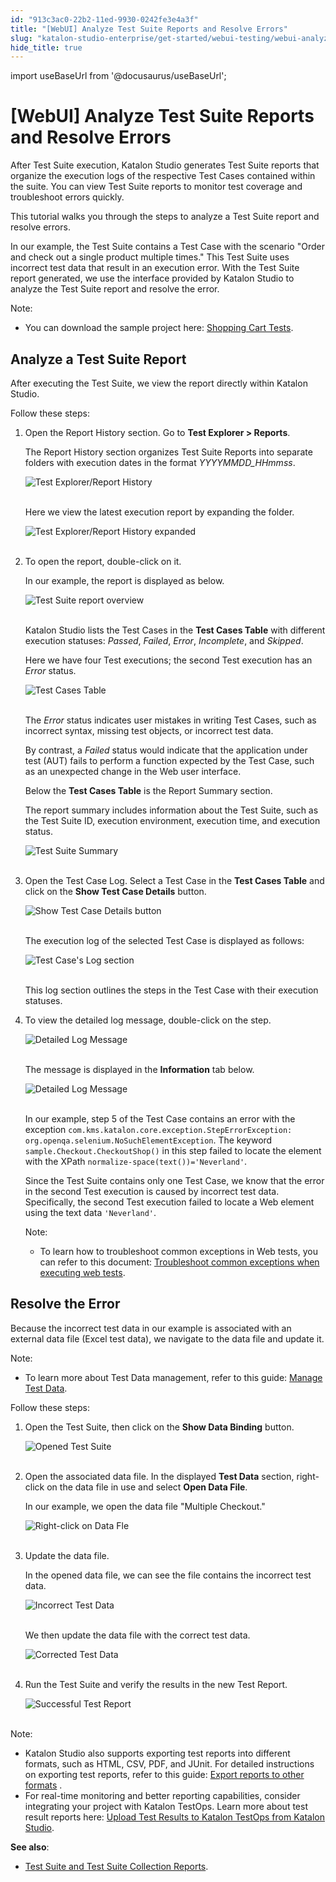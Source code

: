 ```yaml
---
id: "913c3ac0-22b2-11ed-9930-0242fe3e4a3f"
title: "[WebUI] Analyze Test Suite Reports and Resolve Errors"
slug: "katalon-studio-enterprise/get-started/webui-testing/webui-analyze-test-suite-reports-and-resolve-errors"
hide_title: true
---
```

import useBaseUrl from '@docusaurus/useBaseUrl';


# <a id="id" class="anchor_top_offset"/><a id="ariaid-title1" class="anchor_top_offset"/>[WebUI] Analyze Test Suite Reports and Resolve Errors

<p xmlns="http://www.w3.org/1999/xhtml" className="p">After Test Suite execution, Katalon Studio generates Test Suite reports that organize the execution logs of the respective Test Cases contained within the suite. You can view Test Suite reports to monitor test coverage and troubleshoot errors quickly.</p> 
<p xmlns="http://www.w3.org/1999/xhtml" className="p">This tutorial walks you through the steps to analyze a Test Suite report and resolve errors.</p> 
<p xmlns="http://www.w3.org/1999/xhtml" className="p">In our example, the Test Suite contains a Test Case with the scenario "Order and check out a single product multiple times." This Test Suite uses incorrect test data that result in an execution error. With the Test Suite report generated, we use the interface provided by Katalon Studio to analyze the Test Suite report and resolve the error.</p> 
<div xmlns="http://www.w3.org/1999/xhtml" className="note note note_note"><span className="note__title">Note:</span> 
  <ul className="ul"><li className="li"><p className="p">You can download the sample project here: <a className="xref j-external-link" href="https://github.com/katalon-studio-samples/shopping-cart-tests" target="_blank">Shopping Cart Tests</a>.</p></li></ul>
</div>

## <a id="id_1" class="anchor_top_offset"/>Analyze a Test Suite Report

<p xmlns="http://www.w3.org/1999/xhtml" className="p">After executing the Test Suite, we view the report directly within Katalon Studio.</p> 
<p xmlns="http://www.w3.org/1999/xhtml" className="p">Follow these steps:</p> 
<ol xmlns="http://www.w3.org/1999/xhtml" className="ol"><li className="li">     <p className="p">Open the Report History section. Go to <strong className="ph b">Test Explorer &gt; Reports</strong>.</p>     <p className="p">The Report History section organizes Test Suite Reports into separate folders with execution dates in the format <em className="ph i">YYYYMMDD_HHmmss</em>.</p>     <p className="p"> <img className="image" src={useBaseUrl("https://github.com/katalon-studio/docs-images/raw/master/katalon-studio/tutorials/webui-view-and-analyze-test-suite-reports/KS-Reports-Section-overview.png")} alt="Test Explorer/Report History" /><br /><br />     </p>     <p className="p">Here we view the latest execution report by expanding the folder.</p>     <p className="p"> <img className="image" src={useBaseUrl("https://github.com/katalon-studio/docs-images/raw/master/katalon-studio/tutorials/webui-view-and-analyze-test-suite-reports/KS-Reports-Section-expand-folder.png")} alt="Test Explorer/Report History expanded" /><br /><br />     </p>   </li><li className="li">     <p className="p">To open the report, double-click on it.</p>     <p className="p">In our example, the report is displayed as below.</p>     <p className="p"> <img className="image" src={useBaseUrl("https://github.com/katalon-studio/docs-images/raw/master/katalon-studio/tutorials/webui-view-and-analyze-test-suite-reports/KS-Displayed-Test-Suite-reports.png")} alt="Test Suite report overview" /><br /><br />     </p>     <p className="p">Katalon Studio lists the Test Cases in the <strong className="ph b">Test Cases Table</strong> with different execution statuses: <em className="ph i">Passed</em>, <em className="ph i">Failed</em>, <em className="ph i">Error</em>, <em className="ph i">Incomplete</em>, and <em className="ph i">Skipped</em>.</p>     <p className="p">Here we have four Test executions; the second Test execution has an <em className="ph i">Error</em> status.</p>     <p className="p"> <img className="image" src={useBaseUrl("https://github.com/katalon-studio/docs-images/raw/master/katalon-studio/tutorials/webui-view-and-analyze-test-suite-reports/KS-Test-Cases-Table.png")} alt="Test Cases Table" /><br /><br />     </p>     <p className="p">The <em className="ph i">Error</em> status indicates user mistakes in writing Test Cases, such as incorrect syntax, missing test objects, or incorrect test data.</p>     <p className="p">By contrast, a <em className="ph i">Failed</em> status would indicate that the application under test (AUT) fails to perform a function expected by the Test Case, such as an unexpected change in the Web user interface.</p>     <p className="p">Below the <strong className="ph b">Test Cases Table</strong> is the Report Summary section.</p>     <p className="p">The report summary includes information about the Test Suite, such as the Test Suite ID, execution environment, execution time, and execution status.</p>     <p className="p"> <img className="image" src={useBaseUrl("https://github.com/katalon-studio/docs-images/raw/master/katalon-studio/tutorials/webui-view-and-analyze-test-suite-reports/KS-Test-Suite-Report-Summary.png")} alt="Test Suite Summary" /><br /><br />     </p>   </li><li className="li">     <p className="p">Open the Test Case Log. Select a Test Case in the <strong className="ph b">Test Cases Table</strong> and click on the <strong className="ph b">Show Test Case Details</strong> button.</p>     <p className="p"> <img className="image" src={useBaseUrl("https://github.com/katalon-studio/docs-images/raw/master/katalon-studio/tutorials/webui-view-and-analyze-test-suite-reports/KS-Test-Suite-Reports-Show-Test-Cases-Details-button.png")} alt="Show Test Case Details button" /><br /><br />     </p>     <p className="p">The execution log of the selected Test Case is displayed as follows:</p>     <p className="p"> <img className="image" src={useBaseUrl("https://github.com/katalon-studio/docs-images/raw/master/katalon-studio/tutorials/webui-view-and-analyze-test-suite-reports/KS-Test-Suite-Report-Displayed-Test-Case-Log.png")} alt="Test Case's Log section" /><br /><br />     </p>     <p className="p">This log section outlines the steps in the Test Case with their execution statuses.</p>   </li><li className="li">     <p className="p">To view the detailed log message, double-click on the step.</p>     <p className="p"> <img className="image" src={useBaseUrl("https://github.com/katalon-studio/docs-images/raw/master/katalon-studio/tutorials/webui-view-and-analyze-test-suite-reports/KS-Test-Suite-Report-Detailed-Log-Message.png")} alt="Detailed Log Message" /><br /><br />     </p>     <p className="p">The message is displayed in the <strong className="ph b">Information</strong> tab below.</p>     <p className="p"> <img className="image" src={useBaseUrl("https://github.com/katalon-studio/docs-images/raw/master/katalon-studio/tutorials/webui-view-and-analyze-test-suite-reports/KS-Test-Report-Log-Message.png")} alt="Detailed Log Message" /><br /><br />     </p>     <p className="p">In our example, step 5 of the Test Case contains an error with the exception <code className="ph codeph">com.kms.katalon.core.exception.StepErrorException:         org.openqa.selenium.NoSuchElementException</code>. The keyword <code className="ph codeph">sample.Checkout.CheckoutShop()</code> in this step failed to locate the element with the XPath <code className="ph codeph">normalize-space(text())='Neverland'</code>.</p>     <p className="p">Since the Test Suite contains only one Test Case, we know that the error in the second Test execution is caused by incorrect test data. Specifically, the second Test execution failed to locate a Web element using the text data <code className="ph codeph">'Neverland'</code>.</p>     <div className="note note note_note"><span className="note__title">Note:</span>        <ul className="ul"><li className="li"><p className="p">To learn how to troubleshoot common exceptions in Web tests, you can refer to this document: <a className="xref" href="/docs/katalon-studio-enterprise/error-management/troubleshooting/troubleshoot-web-automated-testing/troubleshoot-web-test-execution-exceptions-overview">Troubleshoot common exceptions when executing web tests</a>.</p></li></ul>     </div>   </li></ol> 

## <a id="id_2" class="anchor_top_offset"/>Resolve the Error

<p xmlns="http://www.w3.org/1999/xhtml" className="p">Because the incorrect test data in our example is associated with an external data file (Excel test data), we navigate to the data file and update it.</p> 
<div xmlns="http://www.w3.org/1999/xhtml" className="note note note_note"><span className="note__title">Note:</span> 
  <ul className="ul"><li className="li">To learn more about Test Data management, refer to this guide: <a className="xref" href="/docs/katalon-studio-enterprise/test-execution/data-driven-testing/manage-test-data">Manage Test Data</a>.</li></ul>
</div>
<p xmlns="http://www.w3.org/1999/xhtml" className="p">Follow these steps:</p> 
<ol xmlns="http://www.w3.org/1999/xhtml" className="ol"><li className="li">     <p className="p">Open the Test Suite, then click on the <strong className="ph b">Show Data Binding</strong> button.</p>     <p className="p"> <img className="image" src={useBaseUrl("https://github.com/katalon-studio/docs-images/raw/master/katalon-studio/tutorials/webui-view-and-analyze-test-suite-reports/830-show-data-binding.png")} alt="Opened Test Suite" /><br /><br />     </p>   </li><li className="li">     <p className="p">Open the associated data file. In the displayed <strong className="ph b">Test Data</strong> section, right-click on the data file in use and select <strong className="ph b">Open Data File</strong>.</p>     <p className="p">In our example, we open the data file "Multiple Checkout."</p>     <p className="p"> <img className="image" src={useBaseUrl("https://github.com/katalon-studio/docs-images/raw/master/katalon-studio/tutorials/webui-view-and-analyze-test-suite-reports/830-open-multiple-checkout.png")} alt="Right-click on Data Fle" /><br /><br />     </p>   </li><li className="li">     <p className="p">Update the data file.</p>     <p className="p">In the opened data file, we can see the file contains the incorrect test data.</p>     <p className="p"> <img className="image" src={useBaseUrl("https://github.com/katalon-studio/docs-images/raw/master/katalon-studio/tutorials/webui-view-and-analyze-test-suite-reports/KS-Incorrect-Data-File.png")} alt="Incorrect Test Data" /><br /><br />     </p>     <p className="p">We then update the data file with the correct test data.</p>     <p className="p"> <img className="image" src={useBaseUrl("https://github.com/katalon-studio/docs-images/raw/master/katalon-studio/tutorials/webui-view-and-analyze-test-suite-reports/KS-Correct-Data-File.png")} alt="Corrected Test Data" /><br /><br />     </p>   </li><li className="li">     <p className="p">Run the Test Suite and verify the results in the new Test Report.</p>     <p className="p"> <img className="image" src={useBaseUrl("https://github.com/katalon-studio/docs-images/raw/master/katalon-studio/tutorials/webui-view-and-analyze-test-suite-reports/KS-Displayed-Successful-Test-Suite-reports.png")} alt="Successful Test Report" /><br /><br />     </p>   </li></ol> 
<div xmlns="http://www.w3.org/1999/xhtml" className="note note note_note"><span className="note__title">Note:</span> 
  <ul className="ul"><li className="li">Katalon Studio also supports exporting test reports into different formats, such as HTML, CSV, PDF, and JUnit. For detailed instructions on exporting test reports, refer to this guide: <a className="xref" href="/docs/katalon-studio-enterprise/test-results-analysis/test-suite-and-test-suite-collection-reports#id_7">Export reports to other formats</a> .</li><li className="li">For real-time monitoring and better reporting capabilities, consider integrating your project with Katalon TestOps. Learn more about test result reports here: <a className="xref" href="/docs/katalon-studio-enterprise/integration/testops-integration/upload-test-results-to-katalon-testops-from-katalon-studio">Upload Test Results to Katalon TestOps from Katalon Studio</a>.</li></ul>
</div>
<p xmlns="http://www.w3.org/1999/xhtml" className="p"> <strong className="ph b">See also</strong>:</p> 
<ul xmlns="http://www.w3.org/1999/xhtml" className="ul"><li className="li"> <a className="xref" href="/docs/katalon-studio-enterprise/test-results-analysis/test-suite-and-test-suite-collection-reports">Test Suite and Test Suite Collection Reports</a>.</li></ul> 
